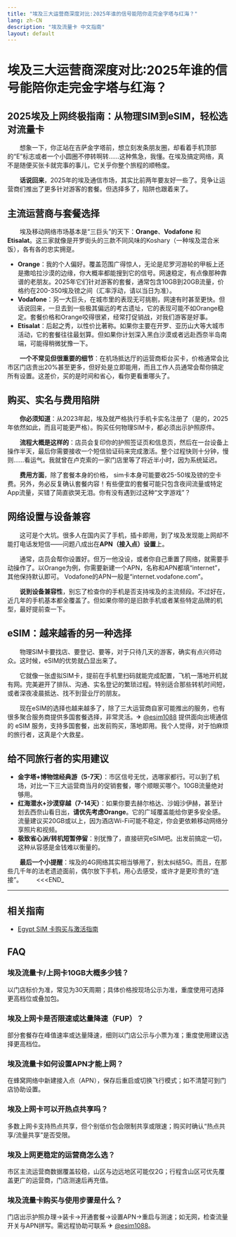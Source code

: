 ```yaml
---
title: "埃及三大运营商深度对比:2025年谁的信号能陪你走完金字塔与红海？"
lang: zh-CN
description: "埃及流量卡 中文指南"
layout: default
---
```

# 埃及三大运营商深度对比:2025年谁的信号能陪你走完金字塔与红海？

## 2025埃及上网终极指南：从物理SIM到eSIM，轻松选对流量卡

　　想象一下，你正站在吉萨金字塔前，想立刻发条朋友圈，却看着手机顶部的“E”标志或者一个小圆圈不停转啊转……这种焦急，我懂。在埃及搞定网络，真不是随便买张卡就完事的事儿，它关乎你整个旅程的顺畅度。

　　**话说回来**，2025年的埃及通信市场，其实比前两年要友好一些了。竞争让运营商们推出了更多针对游客的套餐。但选择多了，陷阱也跟着来了。

## 主流运营商与套餐选择

　　埃及移动网络市场基本是“三巨头”的天下：**Orange**、**Vodafone** 和 **Etisalat**。这三家就像是开罗街头的三款不同风味的Koshary（一种埃及混合米饭），各有各的忠实拥趸。

*   **Orange**：我的个人偏好。覆盖范围广得惊人，无论是尼罗河游轮的甲板上还是撒哈拉沙漠的边缘，你大概率都能搜到它的信号。网速稳定，有点像那种靠谱的老朋友。2025年它们针对游客的套餐，通常包含10GB到20GB流量，价格约在200-350埃及镑之间（汇率浮动，请以当日为准）。
*   **Vodafone**：另一大巨头，在城市里的表现无可挑剔，网速有时甚至更快。但话说回来，一旦去到一些极其偏远的考古遗址，它的表现可能不如Orange稳定。套餐价格和Orange咬得很紧，经常打促销战，对我们游客是好事。
*   **Etisalat**：后起之秀，以性价比著称。如果你主要在开罗、亚历山大等大城市活动，它的套餐往往最划算。但如果你计划深入黑白沙漠或者远赴西奈半岛南端，可能得稍微犹豫一下。

　　**一个不常见但很重要的细节**：在机场抵达厅的运营商柜台买卡，价格通常会比市区门店贵出20%甚至更多，但好处是立即能用，而且工作人员通常会帮你搞定所有设置。这差价，买的是时间和省心，看你更看重哪头了。

## 购买、实名与费用陷阱

　　**你必须知道**：从2023年起，埃及就严格执行手机卡实名注册了（是的，2025年依然如此，而且可能更严格）。购买任何物理SIM卡，都必须出示护照原件。

　　**流程大概是这样的**：店员会复印你的护照签证页和信息页，然后在一台设备上操作半天，最后你需要接收一个短信验证码来完成激活。整个过程快则十分钟，慢则……看运气。我就曾在卢克索的一家门店里等了将近半小时，因为系统延迟。

　　**费用方面**，除了套餐本身的价格， sim卡本身可能要收25-50埃及镑的空卡费。另外，务必反复确认套餐内容！有些便宜的套餐可能只包含夜间流量或特定App流量，买错了简直欲哭无泪。你有没有遇到过这种“文字游戏”？

## 网络设置与设备兼容

　　这可是个大坑。很多人在国内买了手机，插卡即用，到了埃及发现能上网却不能打电话发短信——问题八成出在**APN（接入点）设置**上。

　　通常，店员会帮你设置好。但万一他没设，或者你自己重置了网络，就需要手动操作了。以Orange为例，你需要新建一个APN，名称和APN都填“internet”，其他保持默认即可。 Vodafone的APN一般是“internet.vodafone.com”。

　　**说到设备兼容性**，别忘了检查你的手机是否支持埃及的主流频段。不过好在，近几年的手机基本都全覆盖了。但如果你带的是旧款手机或者某些特定品牌的机型，最好提前查一下。

## eSIM：越来越香的另一种选择

　　物理SIM卡要找店、要登记、要等，对于只待几天的游客，确实有点兴师动众。这时候，eSIM的优势就凸显出来了。

　　它就像一张虚拟SIM卡，提前在手机里扫码就能完成配置，飞机一落地开机就有网。完美避开了排队、沟通、实名登记的繁琐过程。特别适合那些转机时间短，或者深夜凌晨抵达、找不到营业厅的朋友。

　　现在eSIM的选择也越来越多了，除了三大运营商自家可能推出的服务，也有很多聚合服务商提供多国套餐选择，非常灵活。✈ [@esim1088](https://t.me/s/esim1088) 提供面向出境通信的 eSIM 服务，支持多国套餐，出发前购买，落地即用。我个人觉得，对于怕麻烦的旅行者，这真是个大救星。

## 给不同旅行者的实用建议

*   **金字塔+博物馆经典游（5-7天）**：市区信号无忧，选哪家都行。可以到了机场，对比一下三大运营商当月的促销套餐，哪个顺眼买哪个。10GB流量绝对够用。
*   **红海潜水+沙漠穿越（7-14天）**：如果你要去赫尔格达、沙姆沙伊赫，甚至计划去西奈山看日出，**请优先考虑Orange**。它的广域覆盖能给你更多安全感。流量建议买20GB或以上，因为酒店Wi-Fi可能不稳定，你会更依赖移动网络分享照片和视频。
*   **极致省心派/转机短暂停留**：别犹豫了，直接研究eSIM吧。出发前搞定一切，这种从容感是金钱难以衡量的。

　　**最后一个小提醒**：埃及的4G网络其实相当够用了，别太纠结5G。而且，在那些几千年的法老遗迹面前，偶尔放下手机，用心去感受，或许才是更珍贵的“连接”。
　　<<<END_

<!-- crosslink -->
---

## 相关指南

- [Egypt SIM 卡购买与激活指南](https://faciylike.github.io/egypt-sim-guides)

<!-- BEGIN_EGYPT_FAQ -->
## FAQ

### 埃及流量卡/上网卡10GB大概多少钱？
以门店标价为准，常见为30天周期；具体价格按现场公示为准，重度使用可选择更高档位或叠加包。

### 埃及上网卡是否限速或达量降速（FUP）？
部分套餐存在峰值速率或达量降速，细则以门店公示与小票为准；重度使用建议选择更高档位。

### 埃及流量卡如何设置APN才能上网？
在蜂窝网络中新建接入点（APN），保存后重启或切换飞行模式；如不清楚可到门店协助设置。

### 埃及上网卡可以开热点共享吗？
多数上网卡支持热点共享，但个别低价包会限制共享或限速；购买时确认“热点共享/流量共享”是否受限。

### 埃及上网更稳定的运营商怎么选？
市区主流运营商数据覆盖较稳，山区与边远地区可能仅2G；行程含山区可优先覆盖更广的运营商，门店测速后再充值。

### 埃及流量卡购买与使用步骤是什么？
门店出示护照办理→装卡→开通套餐→设置APN→重启与测速；如无网，检查流量开关与APN拼写。需远程协助可联系 ✈ [@esim1088](https://t.me/s/esim1088)。

<script type="application/ld+json">
{"@context": "https://schema.org", "@type": "FAQPage", "mainEntity": [{"@type": "Question", "name": "埃及流量卡/上网卡10GB大概多少钱？", "acceptedAnswer": {"@type": "Answer", "text": "以门店标价为准，常见为30天周期；具体价格按现场公示为准，重度使用可选择更高档位或叠加包。"}}, {"@type": "Question", "name": "埃及上网卡是否限速或达量降速（FUP）？", "acceptedAnswer": {"@type": "Answer", "text": "部分套餐存在峰值速率或达量降速，细则以门店公示与小票为准；重度使用建议选择更高档位。"}}, {"@type": "Question", "name": "埃及流量卡如何设置APN才能上网？", "acceptedAnswer": {"@type": "Answer", "text": "在蜂窝网络中新建接入点（APN），保存后重启或切换飞行模式；如不清楚可到门店协助设置。"}}, {"@type": "Question", "name": "埃及上网卡可以开热点共享吗？", "acceptedAnswer": {"@type": "Answer", "text": "多数上网卡支持热点共享，但个别低价包会限制共享或限速；购买时确认“热点共享/流量共享”是否受限。"}}, {"@type": "Question", "name": "埃及上网更稳定的运营商怎么选？", "acceptedAnswer": {"@type": "Answer", "text": "市区主流运营商数据覆盖较稳，山区与边远地区可能仅2G；行程含山区可优先覆盖更广的运营商，门店测速后再充值。"}}, {"@type": "Question", "name": "埃及流量卡购买与使用步骤是什么？", "acceptedAnswer": {"@type": "Answer", "text": "门店出示护照办理→装卡→开通套餐→设置APN→重启与测速；如无网，检查流量开关与APN拼写。需远程协助可联系 ✈ @esim1088。"}}]}
</script>
<!-- END_EGYPT_FAQ -->

